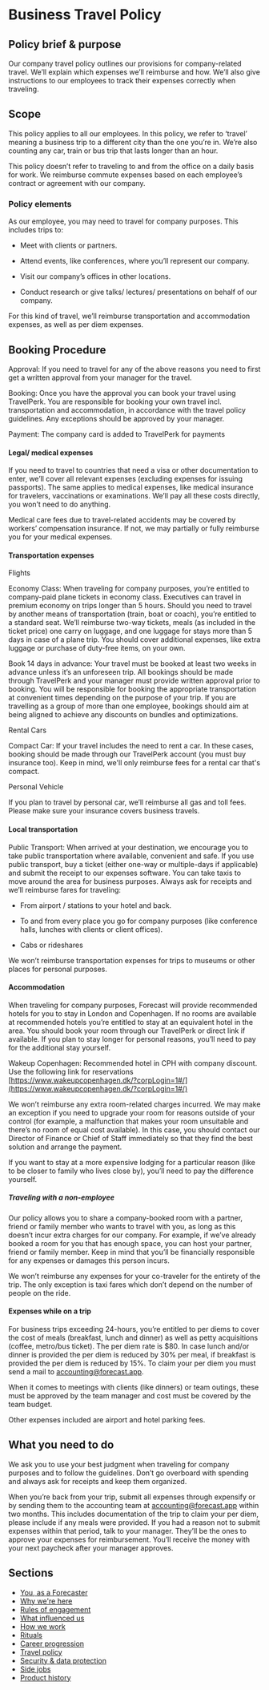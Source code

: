 # Business Travel Policy

## Policy brief & purpose

Our company travel policy outlines our provisions for company-related travel. We’ll explain which expenses we’ll reimburse and how. We’ll also give instructions to our employees to track their expenses correctly when traveling.

## Scope

This policy applies to all our employees. In this policy, we refer to ‘travel’ meaning a business trip to a different city than the one you’re in. We’re also counting any car, train or bus trip that lasts longer than an hour.

This policy doesn’t refer to traveling to and from the office on a daily basis for work. We reimburse commute expenses based on each employee’s contract or agreement with our company.

### Policy elements

As our employee, you may need to travel for company purposes. This includes trips to:

- Meet with clients or partners.

- Attend events, like conferences, where you’ll represent our company.

- Visit our company’s offices in other locations.

- Conduct research or give talks/ lectures/ presentations on behalf of our company.

For this kind of travel, we’ll reimburse transportation and accommodation expenses, as well as per diem expenses.

## Booking Procedure

Approval: If you need to travel for any of the above reasons you need to first get a written approval from your manager for the travel.

Booking: Once you have the approval you can book your travel using TravelPerk. You are responsible for booking your own travel incl. transportation and accommodation, in accordance with the travel policy guidelines. Any exceptions should be approved by your manager.

Payment: The company card is added to TravelPerk for payments

#### Legal/ medical expenses

If you need to travel to countries that need a visa or other documentation to enter, we’ll cover all relevant expenses (excluding expenses for issuing passports). The same applies to medical expenses, like medical insurance for travelers, vaccinations or examinations. We’ll pay all these costs directly, you won’t need to do anything.

Medical care fees due to travel-related accidents may be covered by workers’ compensation insurance. If not, we may partially or fully reimburse you for your medical expenses.

#### Transportation expenses

Flights

Economy Class: When traveling for company purposes, you’re entitled to company-paid plane tickets in economy class. Executives can travel in premium economy on trips longer than 5 hours. Should you need to travel by another means of transportation (train, boat or coach), you’re entitled to a standard seat. We’ll reimburse two-way tickets, meals (as included in the ticket price) one carry on luggage, and one luggage for stays more than 5 days in case of a plane trip. You should cover additional expenses, like extra luggage or purchase of duty-free items, on your own.

Book 14 days in advance: Your travel must be booked at least two weeks in advance unless it’s an unforeseen trip. All bookings should be made through TravelPerk and your manager must provide written approval prior to booking. You will be responsible for booking the appropriate transportation at convenient times depending on the purpose of your trip. If you are travelling as a group of more than one employee, bookings should aim at being aligned to achieve any discounts on bundles and optimizations.

Rental Cars

Compact Car: If your travel includes the need to rent a car. In these cases, booking should be made through our TravelPerk account (you must buy insurance too). Keep in mind, we'll only reimburse fees for a rental car that's compact.

Personal Vehicle

If you plan to travel by personal car, we’ll reimburse all gas and toll fees. Please make sure your insurance covers business travels.

#### Local transportation

Public Transport: When arrived at your destination, we encourage you to take public transportation where available, convenient and safe. If you use public transport, buy a ticket (either one-way or multiple-days if applicable) and submit the receipt to our expenses software. You can take taxis to move around the area for business purposes. Always ask for receipts and we’ll reimburse fares for traveling:

- From airport / stations to your hotel and back.

- To and from every place you go for company purposes (like conference halls, lunches with clients or client offices).

- Cabs or rideshares

We won’t reimburse transportation expenses for trips to museums or other places for personal purposes.

#### Accommodation

When traveling for company purposes, Forecast will provide recommended hotels for you to stay in London and Copenhagen. If no rooms are available at recommended hotels you’re entitled to stay at an equivalent hotel in the area. You should book your room through our TravelPerk or direct link if available. If you plan to stay longer for personal reasons, you’ll need to pay for the additional stay yourself.

Wakeup Copenhagen: Recommended hotel in CPH with company discount. Use the following link for reservations [https://www.wakeupcopenhagen.dk/?corpLogin=1#/](https://www.wakeupcopenhagen.dk/?corpLogin=1#/)

We won’t reimburse any extra room-related charges incurred. We may make an exception if you need to upgrade your room for reasons outside of your control (for example, a malfunction that makes your room unsuitable and there’s no room of equal cost available). In this case, you should contact our Director of Finance or Chief of Staff immediately so that they find the best solution and arrange the payment.

If you want to stay at a more expensive lodging for a particular reason (like to be closer to family who lives close by), you’ll need to pay the difference yourself.

##### Traveling with a non-employee

Our policy allows you to share a company-booked room with a partner, friend or family member who wants to travel with you, as long as this doesn’t incur extra charges for our company. For example, if we’ve already booked a room for you that has enough space, you can host your partner, friend or family member. Keep in mind that you’ll be financially responsible for any expenses or damages this person incurs.

We won’t reimburse any expenses for your co-traveler for the entirety of the trip. The only exception is taxi fares which don’t depend on the number of people on the ride.

#### Expenses while on a trip

For business trips exceeding 24-hours, you’re entitled to per diems to cover the cost of meals (breakfast, lunch and dinner) as well as petty acquisitions (coffee, metro/bus ticket). The per diem rate is \$80. In case lunch and/or dinner is provided the per diem is reduced by 30% per meal, if breakfast is provided the per diem is reduced by 15%. To claim your per diem you must send a mail to accounting@forecast.app.

When it comes to meetings with clients (like dinners) or team outings, these must be approved by the team manager and cost must be covered by the team budget.

Other expenses included are airport and hotel parking fees.

## What you need to do

We ask you to use your best judgment when traveling for company purposes and to follow the guidelines. Don’t go overboard with spending and always ask for receipts and keep them organized.

When you’re back from your trip, submit all expenses through expensify or by sending them to the accounting team at accounting@forecast.app within two months. This includes documentation of the trip to claim your per diem, please include if any meals were provided. If you had a reason not to submit expenses within that period, talk to your manager. They’ll be the ones to approve your expenses for reimbursement. You’ll receive the money with your next paycheck after your manager approves.

## Sections

- [You, as a Forecaster](you-as-a-forecaster.md)
- [Why we're here](why-we-are-here.md)
- [Rules of engagement](rules-of-engagement.md)
- [What influenced us](what-influenced-us.md)
- [How we work](how-we-work.md)
- [Rituals](rituals.md)
- [Career progression](career-progression.md)
- [Travel policy](travel-policy.md)
- [Security & data protection](security-data-protection.md)
- [Side jobs](side-jobs.md)
- [Product history](product-history.md)
